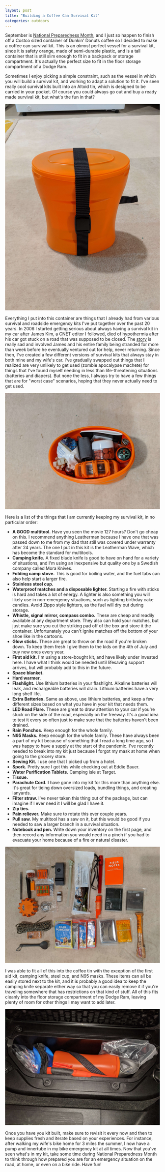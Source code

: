 ```yaml
---
layout: post
title: "Building a Coffee Can Survival Kit"
categories: outdoors
---
```


September is [National Preparedness Month](https://www.ready.gov/september), and I just so happen to finish off a Costco sized container of Dunkin' Donuts coffee so I decided to make a coffee can survival kit.  This is an *almost* perfect vessel for a survival kit, since it is safety orange, made of semi-durable plastic, and is a tall container that is still slim enough to fit in a backpack or storage compartment.  It's actually the perfect size to fit in the floor storage compartment of a Dodge Ram.

Sometimes I enjoy picking a simple constraint, such as the vessel in which you will build a survival kit, and working to adapt a solution to fit it.  I've seen really cool survival kits built into an Altoid tin, which is designed to be carried in your pocket.  Of course you could always go out and buy a ready made survival kit, but what's the fun in that?

<img src="/assets/images/kit.jpg" alt="a coffee can survival kit" class="center">

Everything I put into this container are things that I already had from various survival and roadside emergency kits I've put together over the past 20 years.  In 2006 I started getting serious about always having a survival kit in my car after James Kim, a CNET editor I followed, died of hypothermia after his car got stuck on a road that was supposed to be closed.  The [story](https://www.cnet.com/news/james-kim-died-of-hypothermia-autopsy-reveals/) is really sad and involved James and his entire family being stranded for more than week before he eventually ventured out for help, never returning.  Since then, I've created a few different versions of survival kits that always stay in both mine and my wife's car.  I've gradually swapped out things that I realized are very unlikely to get used (zombie apocalypse machete) for things that I've found myself needing in less than life-threatening situations (batteries and diapers).  But none the less, I always try to have a few things that are for "worst case" scenarios, hoping that they never actually need to get used.

<img src="/assets/images/packed.jpg" alt="a view of the packed survival kit" class="center">

Here is a list of the things that I am currently keeping my survival kit, in no particular order:

- **A GOOD multitool.**  Have you seen the movie 127 hours?  Don't go cheap on this.  I recommend anything Leatherman because I have one that was passed down to me from my dad that still was covered under warranty after 24 years.  The one I put in this kit is the Leatherman Wave, which has become the standard for multitools.
- **Camping knife.**  A fixed blade knife is good to have on hand for a variety of situations, and I'm using an inexpensive but quality one by a Swedish company called Mora Knives.
- **Folding camp stove.**  This is good for boiling water, and the fuel tabs can also help start a larger fire.
- **Stainless steel cup.**
- **Waterproof matches and a disposable lighter.**  Starting a fire with sticks is hard and takes a lot of energy.  A lighter is also something you will likely use in non-emergency situations, such as lighting birthday cake candles.  Avoid Zippo style lighters, as the fuel will dry out during storage.
-  **Whistle, signal mirror, compass combo.**  These are cheap and readily available at any department store.  They also can hold your matches, but just make sure you cut the striking pad off of the box and store it the container.  Unfortunately you can't ignite matches off the bottom of your shoe like in the cartoons.
- **Glow sticks.**  These are great to throw on the road if you're broken down.  To keep them fresh I give them to the kids on the 4th of July and buy new ones every year.
- **First aid kit.**  I'm using a store-bought kit, and have likely under invested here.  I have what I think would be needed until lifesaving support arrives, but will probably add to this in the future.
- **Space blanket.**
- **Hard warmer.**
- **Flashlight.**  Use lithium batteries in your flashlight.  Alkaline batteries will leak, and rechargeable batteries will drain.  Lithium batteries have a very long shelf life.
- **Extra Batteries.**  Same as above, use lithium batteries, and keep a few different sizes based on what you have in your kit that needs them.
- **LED Road Flare.**  These are great to draw attention to your car if you're stuck on the side of the road, especially on the freeway.  It's a good idea to test it every so often just to make sure that the batteries haven't been drained.
- **Rain Ponchos.**  Keep enough for the whole family.
- **N95 Masks.**  Keep enough for the whole family.  These have always been a part of my kit because of something that I read a long time ago, so I was happy to have a supply at the start of the pandemic.  I've recently needed to break into my kit just because I forgot my mask at home when going to the grocery store.
- **Sewing Kit.**  I use one that I picked up from a hotel.
- **Spork.**  Pretty sure I got this while checking out at Eddie Bauer.  
- **Water Purification Tablets.**  Camping isle at Target.
- **Tissue.**
- **Parachute Cord.**  I have gone into my kit for this more than anything else.  It's great for tieing down oversized loads, bundling things, and creating lanyards.
- **Filter straw.**  I've never taken this thing out of the package, but can imagine if I ever need it I will be glad I have it.
- **Zip ties.**
- **Pain reliever.** Make sure to rotate this ever couple years.
- **Pull saw.**  My multitool has a saw on it, but this would be good if you needed to saw a larger branch in a survival situation.
- **Notebook and pen.**  Write down your inventory on the first page, and then record any information you would need in a pinch if you had to evacuate your home because of a fire or natural disaster.

<img src="/assets/images/contents.jpg" alt="contents of survival kit" class="center">

I was able to fit all of this into the coffee tin with the exception of the first aid kit, camping knife, steel cup, and N95 masks.  These items can all be easily stored next to the kit, and it is probably a good idea to keep the camping knife separate either way so that you can easily remove it if you're traveling somewhere that has restrictions on that kind of stuff.  All of this fits cleanly into the floor storage compartment of my Dodge Ram, leaving plenty of room for other things I may want to add later.

<img src="/assets/images/stored.jpg" alt="survival kit stored in compartment" class="center">

Once you have you kit built, make sure to revisit it every now and then to keep supplies fresh and iterate based on your experiences.  For instance, after walking my wife's bike home for 3 miles the summer, I now have a pump and innertube in my bike emergency kit at all times.  Now that you've seen what's in my kit, take some time during National Preparedness Month to think through how prepared you are for an emergency situation on the road, at home, or even on a bike ride.  Have fun!